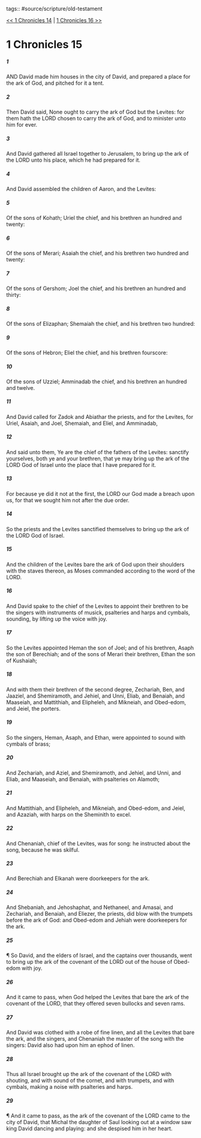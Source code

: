 tags:: #source/scripture/old-testament

[<< 1 Chronicles 14](/old-testament/13_1_Chronicles/1_Chronicles_14.md) | [1 Chronicles 16 >>](/old-testament/13_1_Chronicles/1_Chronicles_16.md)

# 1 Chronicles 15

##### 1

AND David made him houses in the city of David, and prepared a place for the ark of God, and pitched for it a tent.

##### 2

Then David said, None ought to carry the ark of God but the Levites: for them hath the LORD chosen to carry the ark of God, and to minister unto him for ever.

##### 3

And David gathered all Israel together to Jerusalem, to bring up the ark of the LORD unto his place, which he had prepared for it.

##### 4

And David assembled the children of Aaron, and the Levites:

##### 5

Of the sons of Kohath; Uriel the chief, and his brethren an hundred and twenty:

##### 6

Of the sons of Merari; Asaiah the chief, and his brethren two hundred and twenty:

##### 7

Of the sons of Gershom; Joel the chief, and his brethren an hundred and thirty:

##### 8

Of the sons of Elizaphan; Shemaiah the chief, and his brethren two hundred:

##### 9

Of the sons of Hebron; Eliel the chief, and his brethren fourscore:

##### 10

Of the sons of Uzziel; Amminadab the chief, and his brethren an hundred and twelve.

##### 11

And David called for Zadok and Abiathar the priests, and for the Levites, for Uriel, Asaiah, and Joel, Shemaiah, and Eliel, and Amminadab,

##### 12

And said unto them, Ye are the chief of the fathers of the Levites: sanctify yourselves, both ye and your brethren, that ye may bring up the ark of the LORD God of Israel unto the place that I have prepared for it.

##### 13

For because ye did it not at the first, the LORD our God made a breach upon us, for that we sought him not after the due order.

##### 14

So the priests and the Levites sanctified themselves to bring up the ark of the LORD God of Israel.

##### 15

And the children of the Levites bare the ark of God upon their shoulders with the staves thereon, as Moses commanded according to the word of the LORD.

##### 16

And David spake to the chief of the Levites to appoint their brethren to be the singers with instruments of musick, psalteries and harps and cymbals, sounding, by lifting up the voice with joy.

##### 17

So the Levites appointed Heman the son of Joel; and of his brethren, Asaph the son of Berechiah; and of the sons of Merari their brethren, Ethan the son of Kushaiah;

##### 18

And with them their brethren of the second degree, Zechariah, Ben, and Jaaziel, and Shemiramoth, and Jehiel, and Unni, Eliab, and Benaiah, and Maaseiah, and Mattithiah, and Elipheleh, and Mikneiah, and Obed-edom, and Jeiel, the porters.

##### 19

So the singers, Heman, Asaph, and Ethan, were appointed to sound with cymbals of brass;

##### 20

And Zechariah, and Aziel, and Shemiramoth, and Jehiel, and Unni, and Eliab, and Maaseiah, and Benaiah, with psalteries on Alamoth;

##### 21

And Mattithiah, and Elipheleh, and Mikneiah, and Obed-edom, and Jeiel, and Azaziah, with harps on the Sheminith to excel.

##### 22

And Chenaniah, chief of the Levites, was for song: he instructed about the song, because he was skilful.

##### 23

And Berechiah and Elkanah were doorkeepers for the ark.

##### 24

And Shebaniah, and Jehoshaphat, and Nethaneel, and Amasai, and Zechariah, and Benaiah, and Eliezer, the priests, did blow with the trumpets before the ark of God: and Obed-edom and Jehiah were doorkeepers for the ark.

##### 25

¶ So David, and the elders of Israel, and the captains over thousands, went to bring up the ark of the covenant of the LORD out of the house of Obed-edom with joy.

##### 26

And it came to pass, when God helped the Levites that bare the ark of the covenant of the LORD, that they offered seven bullocks and seven rams.

##### 27

And David was clothed with a robe of fine linen, and all the Levites that bare the ark, and the singers, and Chenaniah the master of the song with the singers: David also had upon him an ephod of linen.

##### 28

Thus all Israel brought up the ark of the covenant of the LORD with shouting, and with sound of the cornet, and with trumpets, and with cymbals, making a noise with psalteries and harps.

##### 29

¶ And it came to pass, as the ark of the covenant of the LORD came to the city of David, that Michal the daughter of Saul looking out at a window saw king David dancing and playing: and she despised him in her heart.
